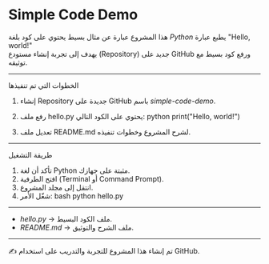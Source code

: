 
# Simple Code Demo
هذا المشروع عبارة عن مثال بسيط يحتوي على كود بلغة *Python* يطبع عبارة "Hello, world!"  
يهدف إلى تجربة إنشاء مستودع (Repository) جديد على GitHub ورفع كود بسيط مع توثيقه.

---

 الخطوات التي تم تنفيذها
1. إنشاء Repository جديدة على GitHub باسم *simple-code-demo*.
2. رفع ملف hello.py يحتوي على الكود التالي:
    python
    print("Hello, world!")
    
3. تعديل ملف README.md لشرح المشروع وخطوات تنفيذه.

---
 طريقة التشغيل
1. تأكد أن لغة Python مثبتة على جهازك.
2. افتح الطرفية (Terminal أو Command Prompt).
3. انتقل إلى مجلد المشروع.
4. شغّل الأمر:
    bash
    python hello.py
    

---

- *hello.py* → ملف الكود البسيط.
- *README.md* → ملف الشرح والتوثيق.

---

✍️ تم إنشاء هذا المشروع للتجربة والتدريب على استخدام GitHub.

